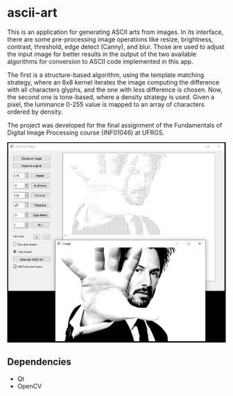 
# ascii-art

This is an application for generating ASCII arts from images. 
In its interface, there are some pre-processing image operations like resize, brightness, contrast, threshold, edge detect (Canny), and blur. 
Those are used to adjust the input image for better results in the output of the two available algorithms for conversion to ASCII code implemented in this app.

The first is a structure-based algorithm, using the template matching strategy, where an 8x8 kernel iterates the image computing the difference with all characters glyphs, and the one with less difference is chosen.
Now, the second one is tone-based, where a density strategy is used. Given a pixel, the luminance 0-255 value is mapped to an array of characters ordered by density.

The project was developed for the final assignment of the Fundamentals of Digital Image Processing course (INF01046) at UFRGS.

![Interface](interface.png "Interface")

## Dependencies

- Qt
- OpenCV